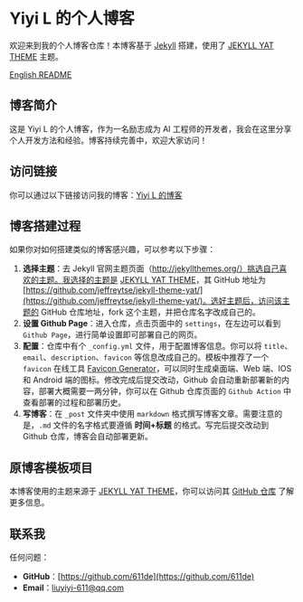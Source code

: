 # Yiyi L 的个人博客

欢迎来到我的个人博客仓库！本博客基于 [Jekyll](https://jekyllrb.com/) 搭建，使用了 [JEKYLL YAT THEME](http://jekyllthemes.org/themes/jekyll-theme-yat/) 主题。

[English README](README_en.md)

## 博客简介
这是 Yiyi L 的个人博客，作为一名励志成为 AI 工程师的开发者，我会在这里分享个人开发方法和经验。博客持续完善中，欢迎大家访问！

## 访问链接
你可以通过以下链接访问我的博客：[Yiyi L 的博客](https://611de.github.io/)

## 博客搭建过程
如果你对如何搭建类似的博客感兴趣，可以参考以下步骤：
1. **选择主题**：去 Jekyll 官网主题页面（http://jekyllthemes.org/）挑选自己喜欢的主题。我选择的主题是 [JEKYLL YAT THEME](http://jekyllthemes.org/themes/jekyll-theme-yat/)，其 GitHub 地址为 [https://github.com/jeffreytse/jekyll-theme-yat/](https://github.com/jeffreytse/jekyll-theme-yat/)。选好主题后，访问该主题的 GitHub 仓库地址，fork 这个主题，并把仓库名字改成自己的。
2. **设置 Github Page**：进入仓库，点击页面中的 `settings`，在左边可以看到 `Github Page`，进行简单设置即可部署自己的网页。
3. **配置**：仓库中有个 `_config.yml` 文件，用于配置博客信息。你可以将 `title`、`email`、`description`、`favicon` 等信息改成自己的。模板中推荐了一个 `favicon` 在线工具 [Favicon Generator](https://realfavicongenerator.net/)，可以同时生成桌面端、Web 端、IOS 和 Android 端的图标。修改完成后提交改动，Github 会自动重新部署新的内容，部署大概需要一两分钟，你可以在 Github 仓库页面的 `Github Action` 中查看部署的过程和部署历史。
4. **写博客**：在 `_post` 文件夹中使用 `markdown` 格式撰写博客文章。需要注意的是，`.md` 文件的名字格式要遵循 **时间+标题** 的格式。写完后提交改动到 Github 仓库，博客会自动部署更新。

## 原博客模板项目
本博客使用的主题来源于 [JEKYLL YAT THEME](http://jekyllthemes.org/themes/jekyll-theme-yat/)，你可以访问其 [GitHub 仓库](https://github.com/jeffreytse/jekyll-theme-yat/) 了解更多信息。

## 联系我
任何问题：
- **GitHub**：[https://github.com/611de](https://github.com/611de)
- **Email**：[liuyiyi-611@qq.com](mailto:liuyiyi-611@qq.com)